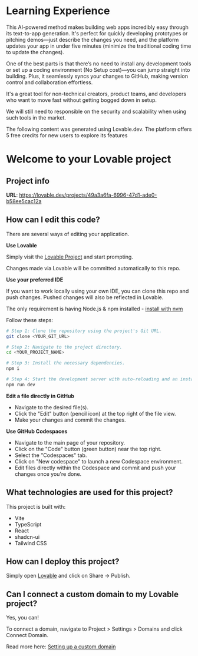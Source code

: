 # Learning Experience

This AI-powered method makes building web apps incredibly easy through its text-to-app generation. It's perfect for quickly developing prototypes or pitching demos—just describe the changes you need, and the platform updates your app in under five minutes (minimize the traditional coding time to update the changes).

One of the best parts is that there’s no need to install any development tools or set up a coding environment (No Setup cost)—you can jump straight into building. Plus, it seamlessly syncs your changes to GitHub, making version control and collaboration effortless.

It's a great tool for non-technical creators, product teams, and developers who want to move fast without getting bogged down in setup.

We will still need to responsible on the security and scalability when using such tools in the market.

The following content was generated using Lovable.dev. The platform offers 5 free credits for new users to explore its features

# Welcome to your Lovable project

## Project info

**URL**: https://lovable.dev/projects/49a3a6fa-6996-47d1-ade0-b58ee5cac12a

## How can I edit this code?

There are several ways of editing your application.

**Use Lovable**

Simply visit the [Lovable Project](https://lovable.dev/projects/49a3a6fa-6996-47d1-ade0-b58ee5cac12a) and start prompting.

Changes made via Lovable will be committed automatically to this repo.

**Use your preferred IDE**

If you want to work locally using your own IDE, you can clone this repo and push changes. Pushed changes will also be reflected in Lovable.

The only requirement is having Node.js & npm installed - [install with nvm](https://github.com/nvm-sh/nvm#installing-and-updating)

Follow these steps:

```sh
# Step 1: Clone the repository using the project's Git URL.
git clone <YOUR_GIT_URL>

# Step 2: Navigate to the project directory.
cd <YOUR_PROJECT_NAME>

# Step 3: Install the necessary dependencies.
npm i

# Step 4: Start the development server with auto-reloading and an instant preview.
npm run dev
```

**Edit a file directly in GitHub**

- Navigate to the desired file(s).
- Click the "Edit" button (pencil icon) at the top right of the file view.
- Make your changes and commit the changes.

**Use GitHub Codespaces**

- Navigate to the main page of your repository.
- Click on the "Code" button (green button) near the top right.
- Select the "Codespaces" tab.
- Click on "New codespace" to launch a new Codespace environment.
- Edit files directly within the Codespace and commit and push your changes once you're done.

## What technologies are used for this project?

This project is built with:

- Vite
- TypeScript
- React
- shadcn-ui
- Tailwind CSS

## How can I deploy this project?

Simply open [Lovable](https://lovable.dev/projects/49a3a6fa-6996-47d1-ade0-b58ee5cac12a) and click on Share -> Publish.

## Can I connect a custom domain to my Lovable project?

Yes, you can!

To connect a domain, navigate to Project > Settings > Domains and click Connect Domain.

Read more here: [Setting up a custom domain](https://docs.lovable.dev/tips-tricks/custom-domain#step-by-step-guide)
